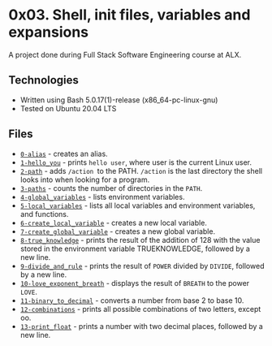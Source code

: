 # 0x03. Shell, init files, variables and expansions
A project done during Full Stack Software Engineering course at ALX.

## Technologies
- Written using Bash 5.0.17(1)-release (x86_64-pc-linux-gnu) 
- Tested on Ubuntu 20.04 LTS 

## Files
- [`0-alias`](https://github.com/brook-g/alx-system_engineering-devops/blob/master/0x03-shell_variables_expansions/0-alias) - creates an alias.
- [`1-hello_you`](https://github.com/brook-g/alx-system_engineering-devops/blob/master/0x03-shell_variables_expansions/1-hello_you) - prints `hello user`, where user is the current Linux user.
- [`2-path`](https://github.com/brook-g/alx-system_engineering-devops/blob/master/0x03-shell_variables_expansions/2-path) - adds `/action `to the PATH. `/action` is the last directory the shell looks into when looking for a program.
- [`3-paths`](https://github.com/brook-g/alx-system_engineering-devops/blob/master/0x03-shell_variables_expansions/3-paths) - counts the number of directories in the `PATH`.
- [`4-global_variables`](https://github.com/brook-g/alx-system_engineering-devops/blob/master/0x03-shell_variables_expansions/4-global_variables) - lists environment variables.
- [`5-local_variables`](https://github.com/brook-g/alx-system_engineering-devops/blob/master/0x03-shell_variables_expansions/5-local_variables) - lists all local variables and environment variables, and functions.
- [`6-create_local_variable`](https://github.com/brook-g/alx-system_engineering-devops/blob/master/0x03-shell_variables_expansions/6-create_local_variable) - creates a new local variable.
- [`7-create_global_variable`](https://github.com/brook-g/alx-system_engineering-devops/blob/master/0x03-shell_variables_expansions/7-create_global_variable) - creates a new global variable.
- [`8-true_knowledge`](https://github.com/brook-g/alx-system_engineering-devops/blob/master/0x03-shell_variables_expansions/8-true_knowledge) - prints the result of the addition of 128 with the value stored in the environment variable TRUEKNOWLEDGE, followed by a new line.
- [`9-divide_and_rule`](https://github.com/brook-g/alx-system_engineering-devops/blob/master/0x03-shell_variables_expansions/9-divide_and_rule) - prints the result of `POWER` divided by `DIVIDE`, followed by a new line.
- [`10-love_exponent_breath`](https://github.com/brook-g/alx-system_engineering-devops/blob/master/0x03-shell_variables_expansions/10-love_exponent_breath) - displays the result of `BREATH` to the power `LOVE`.
- [`11-binary_to_decimal`](https://github.com/brook-g/alx-system_engineering-devops/blob/master/0x03-shell_variables_expansions/11-binary_to_decimal) - converts a number from base 2 to base 10.
- [`12-combinations`](https://github.com/brook-g/alx-system_engineering-devops/blob/master/0x03-shell_variables_expansions/12-combinations) - prints all possible combinations of two letters, except oo.
- [`13-print_float`](https://github.com/brook-g/alx-system_engineering-devops/blob/master/0x03-shell_variables_expansions/13-print_float) - prints a number with two decimal places, followed by a new line.
